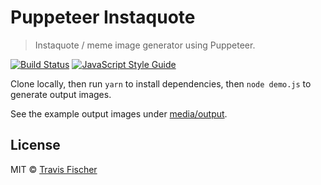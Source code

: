 # Puppeteer Instaquote

> Instaquote / meme image generator using Puppeteer.

[![Build Status](https://travis-ci.com/transitive-bullshit/puppeteer-instaquote.svg?branch=master)](https://travis-ci.com/transitive-bullshit/puppeteer-instaquote) [![JavaScript Style Guide](https://img.shields.io/badge/code_style-standard-brightgreen.svg)](https://standardjs.com)

Clone locally, then run `yarn` to install dependencies, then `node demo.js` to generate output images.

See the example output images under [media/output](./media/output).

## License

MIT © [Travis Fischer](https://saasify.sh)
